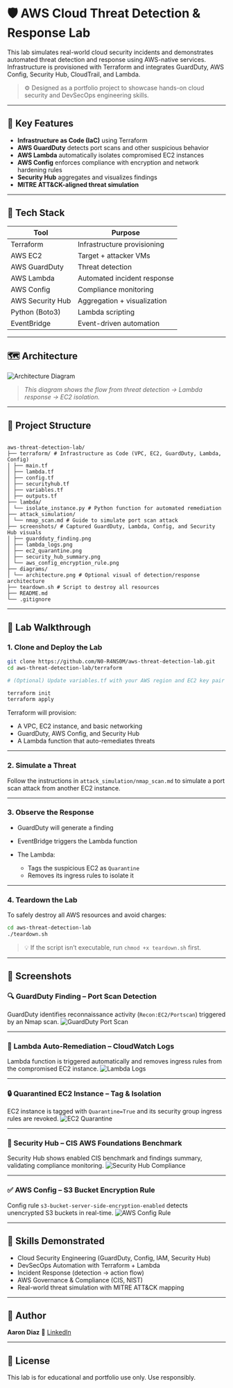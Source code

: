# 🛡️ AWS Cloud Threat Detection & Response Lab

This lab simulates real-world cloud security incidents and demonstrates automated threat detection and response using AWS-native services. Infrastructure is provisioned with Terraform and integrates GuardDuty, AWS Config, Security Hub, CloudTrail, and Lambda.

> ⚙️ Designed as a portfolio project to showcase hands-on cloud security and DevSecOps engineering skills.

---

## 🚀 Key Features

- **Infrastructure as Code (IaC)** using Terraform
- **AWS GuardDuty** detects port scans and other suspicious behavior
- **AWS Lambda** automatically isolates compromised EC2 instances
- **AWS Config** enforces compliance with encryption and network hardening rules
- **Security Hub** aggregates and visualizes findings
- **MITRE ATT&CK-aligned threat simulation**

---

## 🧰 Tech Stack

| Tool            | Purpose                         |
|-----------------|----------------------------------|
| Terraform       | Infrastructure provisioning      |
| AWS EC2         | Target + attacker VMs            |
| AWS GuardDuty   | Threat detection                 |
| AWS Lambda      | Automated incident response      |
| AWS Config      | Compliance monitoring            |
| AWS Security Hub| Aggregation + visualization      |
| Python (Boto3)  | Lambda scripting                 |
| EventBridge     | Event-driven automation          |

---

## 🗺️ Architecture

![Architecture Diagram](diagrams/architecture.png)

> *This diagram shows the flow from threat detection → Lambda response → EC2 isolation.*

---

## 🧱 Project Structure

```

aws-threat-detection-lab/
├── terraform/ # Infrastructure as Code (VPC, EC2, GuardDuty, Lambda, Config)
│ ├── main.tf
│ ├── lambda.tf
│ ├── config.tf
│ ├── securityhub.tf
│ ├── variables.tf
│ ├── outputs.tf
├── lambda/
│ └── isolate_instance.py # Python function for automated remediation
├── attack_simulation/
│ └── nmap_scan.md # Guide to simulate port scan attack
├── screenshots/ # Captured GuardDuty, Lambda, Config, and Security Hub visuals
│ ├── guardduty_finding.png
│ ├── lambda_logs.png
│ ├── ec2_quarantine.png
│ ├── security_hub_summary.png
│ └── aws_config_encryption_rule.png
├── diagrams/
│ └── architecture.png # Optional visual of detection/response architecture
├── teardown.sh # Script to destroy all resources
├── README.md
└── .gitignore

````

---

## 🧪 Lab Walkthrough

### 1. Clone and Deploy the Lab

```bash
git clone https://github.com/N0-R4NS0M/aws-threat-detection-lab.git
cd aws-threat-detection-lab/terraform

# (Optional) Update variables.tf with your AWS region and EC2 key pair

terraform init
terraform apply
```

Terraform will provision:

* A VPC, EC2 instance, and basic networking
* GuardDuty, AWS Config, and Security Hub
* A Lambda function that auto-remediates threats

---

### 2. Simulate a Threat

Follow the instructions in `attack_simulation/nmap_scan.md` to simulate a port scan attack from another EC2 instance.

---

### 3. Observe the Response

* GuardDuty will generate a finding
* EventBridge triggers the Lambda function
* The Lambda:

  * Tags the suspicious EC2 as `Quarantine`
  * Removes its ingress rules to isolate it

---

### 4. Teardown the Lab

To safely destroy all AWS resources and avoid charges:

```bash
cd aws-threat-detection-lab
./teardown.sh
```

> 💡 If the script isn’t executable, run `chmod +x teardown.sh` first.

---

## 📸 Screenshots

### 🔍 GuardDuty Finding – Port Scan Detection
GuardDuty identifies reconnaissance activity (`Recon:EC2/Portscan`) triggered by an Nmap scan.
![GuardDuty Port Scan](screenshots/guardduty_finding.png)

---

### 🚨 Lambda Auto-Remediation – CloudWatch Logs
Lambda function is triggered automatically and removes ingress rules from the compromised EC2 instance.
![Lambda Logs](screenshots/lambda_logs.png)

---

### 🔒 Quarantined EC2 Instance – Tag & Isolation
EC2 instance is tagged with `Quarantine=True` and its security group ingress rules are revoked.
![EC2 Quarantine](screenshots/ec2_quarantine.png)

---

### 🧩 Security Hub – CIS AWS Foundations Benchmark
Security Hub shows enabled CIS benchmark and findings summary, validating compliance monitoring.
![Security Hub Compliance](screenshots/security_hub_summary.png)

---

### ✅ AWS Config – S3 Bucket Encryption Rule
Config rule `s3-bucket-server-side-encryption-enabled` detects unencrypted S3 buckets in real-time.
![AWS Config Rule](screenshots/aws_config_encryption_rule.png)

---

## 🎯 Skills Demonstrated

* Cloud Security Engineering (GuardDuty, Config, IAM, Security Hub)
* DevSecOps Automation with Terraform + Lambda
* Incident Response (detection → action flow)
* AWS Governance & Compliance (CIS, NIST)
* Real-world threat simulation with MITRE ATT\&CK mapping

---

## 👋 Author

**Aaron Diaz**
🔗 [LinkedIn](https://linkedin.com/in/aaron918)

---

## 📝 License

This lab is for educational and portfolio use only. Use responsibly.
